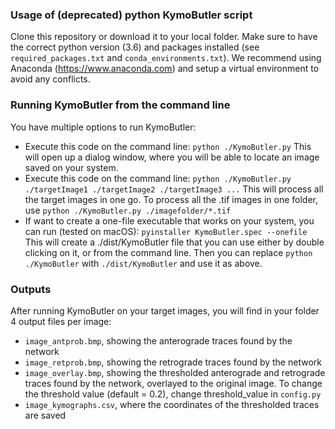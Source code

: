### Usage of (deprecated) python KymoButler script
Clone this repository or download it to your local folder. Make sure to have the correct python version (3.6) and packages installed (see `required_packages.txt` and `conda_environments.txt`). We recommend using Anaconda (https://www.anaconda.com) and setup a virtual environment to avoid any conflicts.
### Running KymoButler from the command line
You have multiple options to run KymoButler:
* Execute this code on the command line:
`python ./KymoButler.py`
This will open up a dialog window, where you will be able to locate an image saved on your system.
* Execute this code on the command line:
`python ./KymoButler.py ./targetImage1 ./targetImage2 ./targetImage3 ...`
This will process all the target images in one go. To process all the .tif images in one folder, use
`python ./KymoButler.py ./imagefolder/*.tif`
* If want to create a one-file executable that works on your system, you can run (tested on macOS):
`pyinstaller KymoButler.spec --onefile`
This will create a ./dist/KymoButler file that you can use either by double clicking on it, or from the command line. Then you can replace
`python ./KymoButler` with `./dist/KymoButler`
and use it as above.
### Outputs
After running KymoButler on your target images, you will find in your folder 4 output files per image:
* `image_antprob.bmp`, showing the anterograde traces found by the network
* `image_retprob.bmp`, showing the retrograde traces found by the network
* `image_overlay.bmp`, showing the thresholded anterograde and retrograde traces found by the network, overlayed to the original image. To change the threshold value (default = 0.2), change threshold_value in `config.py`
* `image_kymographs.csv`, where the coordinates of the thresholded traces are saved




